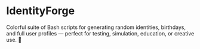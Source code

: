 # IdentityForge
Colorful suite of Bash scripts for generating random identities, birthdays, and full user profiles — perfect for testing, simulation, education, or creative use. 👤
